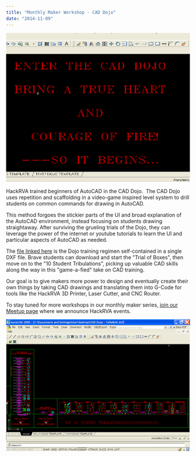 ```yaml
---
title: "Monthly Maker Workshop - CAD Dojo"
date: "2014-11-09"
---
```


[![CAD Dojo1](images/CAD-Dojo1.png)](http://www.hackrva.org/blog/wp-content/uploads/2014/11/CAD-Dojo1.png)

HackRVA trained beginners of AutoCAD in the CAD Dojo.  The CAD Dojo uses repetition and scaffolding in a video-game inspired level system to drill students on common commands for drawing in AutoCAD.

This method forgoes the stickier parts of the UI and broad explanation of the AutoCAD environment, instead focusing on students drawing straightaway. After surviving the grueling trials of the Dojo, they can leverage the power of the internet or youtube tutorials to learn the UI and particular aspects of AutoCAD as needed.

The [file linked here](http://www.thingiverse.com/thing:536371) is the Dojo training regimen self-contained in a single DXF file. Brave students can download and start the "Trial of Boxes", then move on to the "10 Student Tribulations", picking up valuable CAD skills along the way in this "game-a-fied" take on CAD training.

Our goal is to give makers more power to design and eventually create their own things by taking CAD drawings and translating them into G-Code for tools like the HackRVA 3D Printer, Laser Cutter, and CNC Router.

To stay tuned for more workshops in our monthly maker series, [join our Meetup page](http://www.meetup.com/HackRVA-Meetup/) where we announce HackRVA events.

[![CAD Dojo 2](images/CAD-Dojo-2.png)](http://www.hackrva.org/blog/wp-content/uploads/2014/11/CAD-Dojo-2.png)
